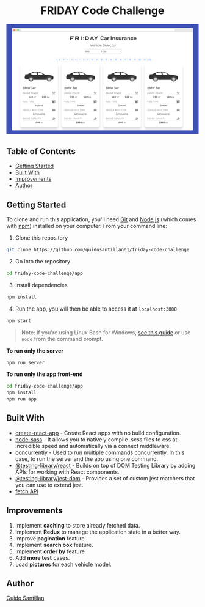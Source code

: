 <h1 align="center">FRIDAY Code Challenge</h1>

![](./docs/main.png)

## Table of Contents

- [Getting Started](#getting-started)
- [Built With](#built-with)
- [Improvements](#improvements)
- [Author](#author)

## Getting Started

To clone and run this application, you'll need [Git](https://git-scm.com) and [Node.js](https://nodejs.org/en/download/) (which comes with [npm](http://npmjs.com)) installed on your computer. From your command line:

1. Clone this repository

```sh
git clone https://github.com/guidosantillan01/friday-code-challenge
```

2. Go into the repository

```sh
cd friday-code-challenge/app
```

3. Install dependencies

```sh
npm install
```

4. Run the app, you will then be able to access it at `localhost:3000`

```sh
npm start
```

> Note: If you're using Linux Bash for Windows, [see this guide](https://www.howtogeek.com/261575/how-to-run-graphical-linux-desktop-applications-from-windows-10s-bash-shell/) or use `node` from the command prompt.

**To run only the server**

```sh
npm run server
```

**To run only the app front-end**

```sh
cd friday-code-challenge/app
npm install
npm run app
```

## Built With

- [create-react-app](https://create-react-app.dev/) - Create React apps with no build configuration.
- [node-sass](https://www.npmjs.com/package/node-sass) - It allows you to natively compile .scss files to css at incredible speed and automatically via a connect middleware.
- [concurrently](https://www.npmjs.com/package/concurrently) - Used to run multiple commands concurrently. In this case, to run the server and the app using one command.
- [@testing-library/react](https://testing-library.com/docs/react-testing-library/intro) - Builds on top of DOM Testing Library by adding APIs for working with React components.
- [@testing-library/jest-dom](https://www.npmjs.com/package/@testing-library/jest-dom) - Provides a set of custom jest matchers that you can use to extend jest.
- [fetch API](https://developer.mozilla.org/en-US/docs/Web/API/Fetch_API)

## Improvements

1. Implement **caching** to store already fetched data.
1. Implement **Redux** to manage the application state in a better way.
1. Improve **pagination** feature.
1. Implement **search box** feature.
1. Implement **order by** feature
1. Add **more test** cases.
1. Load **pictures** for each vehicle model.

## Author

[Guido Santillan](https://www.guidosantillan.com)
